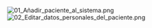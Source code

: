 ![01_Añadir_paciente_al_sistema.png](AntonioBajo/IS_19/diagramas_secuencia/01_Añadir_paciente_al_sistema.png)
![02_Editar_datos_personales_del_paciente.png](AntonioBajo/IS_19/diagramas_secuencia)

